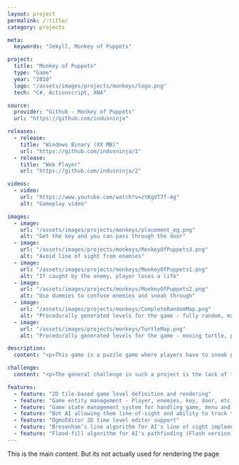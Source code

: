 ```yaml
---
layout: project
permalink: /:title/
category: projects

meta:
  keywords: "Jekyll, Monkey of Puppets"

project:
  title: "Monkey of Puppets"
  type: "Game"
  year: "2010"
  logo: "/assets/images/projects/monkeys/logo.png"
  tech: "C#, Actionscript, XNA"

source:
  provider: "Github - Monkey of Puppets"
  url: "https://github.com/indusninja"

releases:
  - release:
    title: "Windows Binary (XX MB)"
    url: "https://github.com/indusninja/1"
  - release:
    title: "Web Player"
    url: "https://github.com/indusninja/2"

videos:
  - video:
    url: "https://www.youtube.com/watch?v=zYKgVT7f-4g"
    alt: "Gameplay video"

images:
  - image:
    url: "/assets/images/projects/monkeys/placement_eg.png"
    alt: "Get the key and you can pass through the door"
  - image:
    url: "/assets/images/projects/monkeys/MonkeyOfPuppets3.png"
    alt: "Avoid line of sight from enemies"
  - image:
    url: "/assets/images/projects/monkeys/MonkeyOfPuppets1.png"
    alt: "If caught by the enemy, player loses a life"
  - image:
    url: "/assets/images/projects/monkeys/MonkeyOfPuppets2.png"
    alt: "Use dummies to confuse enemies and sneak through"
  - image:
    url: "/assets/images/projects/monkeys/CompleteRandomMap.png"
    alt: "Procedurally generated levels for the game - fully random, may not have a path through"
  - image:
    url: "/assets/images/projects/monkeys/TurtleMap.png"
    alt: "Procedurally generated levels for the game - moving turtle, path guaranteed"

description:
  content: "<p>This game is a puzzle game where players have to sneak past the enemies, find the key and get to the door to escape the current level. And do it all over again in the next level.</p><p>Levels in the game are built using a 2D tile pattern, which denotes light green tiles (grass) as passable and dark green tiles (trees) as non passable. Enemies in the game are inactive unless they spot the player avatar (using a straight-forward line of sight logic). Players can either hide out of sight of the enemy, or deploy a dummy, in which case enemies will attack the closest one of the two. This can be used as a ploy by the player to distract the enemy while trying to sneak to a new hiding spot.</p><p>It has a basic state management system that helps in showing menus, keeping track of lives, managing state of the game and its levels, playing sound events for different game events, etc.</p><p>This game was initially developed during the Global Game Jam, over a duration of 48 hours. It also has an incomplete port in Flash, which has now been abandoned due to unpopularity of the platform.</p>"

challenge:
  content: "<p>The general challenge in such a project is the lack of time (and sleep) to pay attention to each feature and polish the product. However, the team working on Monkey of Puppets worked very well together and we had the basic game running fairly early, allowing the game to be tested very thoroughly. I personally had a hard time setting up a state management system to handle the game’s menu and sound events. Depending on the game’s events, a unified state would be computed in the root class, which the audio &amp; menu system would listen to and respond accordingly.</p><p>Since the original game was developed in 48 hours, the flash port provides for the opportunity to improve on some of the features in the game. Most notably, the bot’s AI logic in the original program was causing the heap to overload. On further investigation, the culprit was found to be the large amount of pathfinding data being stored in the static class. Finding an alternative pathfinding method would greatly improve performance of the game. There are two level of controls that the pathfinding needs to solve:</p><ul><li><strong>Enemy line of sight</strong> - I use a modified Bresenham line algorithm to see if enemies can see the top or bottom of the player avatar sprite.</li><li><strong>Pathfinding to a certain location</strong> - A flood-fill method is used from enemy’s location to player’s position. The process gives each tile a movement cost it will take to reach it from the start position. The final path can be represented by the trace from the current tile to the next tile with lowest movement cost.</li></ul><p></p>"

features:
  - feature: "2D tile-based game level definition and rendering"
  - feature: "Game entity management - Player, enemies, key, door, etc."
  - feature: "Game state management system for handling game, menu and audio events"
  - feature: "Bot AI allowing them line-of-sight and ability to track to a position"
  - feature: "OgmoEditor 2D time level editor support"
  - feature: "Bresenham’s line algorithm for AI's line of sight implementation (Flash version)"
  - feature: "Flood-fill algorithm for AI's pathfinding (Flash version)"
---
```

<p>This is the main content. But its not actually used for rendering the page</p>